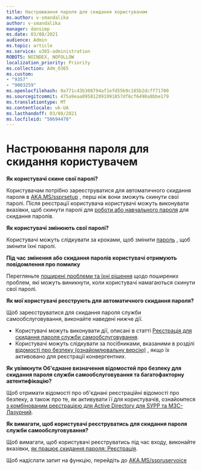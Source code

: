 ```yaml
---
title: Настроювання пароля для скидання користувачем
ms.author: v-smandalika
author: v-smandalika
manager: dansimp
ms.date: 03/08/2021
audience: Admin
ms.topic: article
ms.service: o365-administration
ROBOTS: NOINDEX, NOFOLLOW
localization_priority: Priority
ms.collection: Adm_O365
ms.custom:
- "9357"
- "9003259"
ms.openlocfilehash: 0a771c43b308794af1efd55b9c185b2dcff71700
ms.sourcegitcommit: 475a9eaa095812091991857df6cf6490a8bbe179
ms.translationtype: MT
ms.contentlocale: uk-UA
ms.lasthandoff: 03/08/2021
ms.locfileid: "50694478"
---
```

# <a name="user-reset-password-setup"></a>Настроювання пароля для скидання користувачем

**Як користувачі скине свої паролі?**

Користувачам потрібно зареєструватися для автоматичного скидання пароля в [AKA.MS/ssprsetup](https://mysignins.microsoft.com/security-info) , перш ніж вони зможуть скинути свої паролі. Після реєстрації користувача користувачі можуть виконувати вказівки, щоб скинути паролі для [роботи або навчального пароля](https://docs.microsoft.com/azure/active-directory/user-help/active-directory-passwords-update-your-own-password) для скидання паролів.

**Як користувачі змінюють свої паролі?**

Користувачі можуть слідкувати за кроками, щоб змінити [пароль](https://docs.microsoft.com/azure/active-directory/user-help/active-directory-passwords-update-your-own-password) , щоб змінити їхні паролі.

**Під час змінення або скидання паролів користувачі отримують повідомлення про помилку**

Перегляньте [поширені проблеми та їхні рішення](https://docs.microsoft.com/azure/active-directory/user-help/active-directory-passwords-update-your-own-password) щодо поширених проблем, які можуть виникнути, коли користувачі намагаються скинути свої паролі.

**Як мої користувачі реєструють для автоматичного скидання пароля?**

Щоб зареєструватися для скидання пароля служби самообслуговування, виконайте наведені нижче дії.

- Користувачі можуть виконувати дії, описані в статті [Реєстрація для скидання пароля служби самообслуговування](https://docs.microsoft.com/azure/active-directory/user-help/active-directory-passwords-reset-register).
- Користувачі можуть слідкувати за посібниками, вказаними в розділі [відомості про безпеку (ознайомлювальну версію)](https://docs.microsoft.com/azure/active-directory/user-help/security-info-setup-signin) , якщо їх активовано для реєстрації конвергентних.

**Як увімкнути Об'єднане визначення відомостей про безпеку для скидання пароля служби самообслуговування та багатофакторну автентифікацію?**

Щоб отримати відомості про об'єднані реєстраційні відомості про безпеку, а також про те, як активувати її для користувачів, ознайомтеся [з комбінованим реєстрацією для Active Directory для SУРР та МЗС-Лазурний](https://docs.microsoft.com/azure/active-directory/authentication/concept-registration-mfa-sspr-combined).

**Як вимагати, щоб користувачі реєструватись для скидання пароля служби самообслуговування?**

Щоб вимагати, щоб користувачі реєструватись під час входу, виконайте вказівки, [як працює скидання пароля: Реєстрація](https://docs.microsoft.com/azure/active-directory/authentication/concept-sspr-howitworks).

Щоб надіслати запит на функцію, перейдіть до [AKA.MS/sspruservoice](https://feedback.azure.com/forums/169401-azure-active-directory/category/166251-self-service-password-reset)



 












